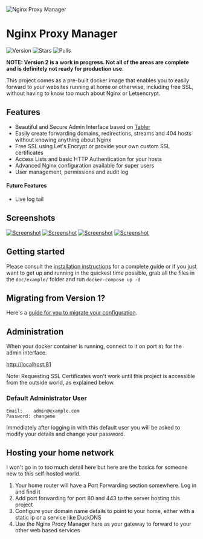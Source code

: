 ![Nginx Proxy Manager](https://public.jc21.com/nginx-proxy-manager/github.png "Nginx Proxy Manager")

# Nginx Proxy Manager

![Version](https://img.shields.io/badge/version-2.0.0-green.svg?style=for-the-badge)
![Stars](https://img.shields.io/docker/stars/jc21/nginx-proxy-manager.svg?style=for-the-badge)
![Pulls](https://img.shields.io/docker/pulls/jc21/nginx-proxy-manager.svg?style=for-the-badge)

**NOTE: Version 2 is a work in progress. Not all of the areas are complete and is definitely not ready for production use.**

This project comes as a pre-built docker image that enables you to easily forward to your websites
running at home or otherwise, including free SSL, without having to know too much about Nginx or Letsencrypt.

 
## Features

- Beautiful and Secure Admin Interface based on [Tabler](https://tabler.github.io/)
- Easily create forwarding domains, redirections, streams and 404 hosts without knowing anything about Nginx
- Free SSL using Let's Encrypt or provide your own custom SSL certificates 
- Access Lists and basic HTTP Authentication for your hosts
- Advanced Nginx configuration available for super users
- User management, permissions and audit log

#### Future Features

- Live log tail


## Screenshots


[![Screenshot](https://public.jc21.com/nginx-proxy-manager/npm2-1-sm.jpg "Screenshot")](https://public.jc21.com/nginx-proxy-manager/npm2-1.jpg)
[![Screenshot](https://public.jc21.com/nginx-proxy-manager/npm2-2-sm.jpg "Screenshot")](https://public.jc21.com/nginx-proxy-manager/npm2-2.jpg)
[![Screenshot](https://public.jc21.com/nginx-proxy-manager/npm2-3-sm.jpg "Screenshot")](https://public.jc21.com/nginx-proxy-manager/npm2-3.jpg)
[![Screenshot](https://public.jc21.com/nginx-proxy-manager/npm2-4-sm.jpg "Screenshot")](https://public.jc21.com/nginx-proxy-manager/npm2-4.jpg)


## Getting started

Please consult the [installation instructions](doc/INSTALL.md) for a complete guide or
if you just want to get up and running in the quickest time possible, grab all the files in the `doc/example/` folder and run `docker-compose up -d` 


## Migrating from Version 1?

Here's a [guide for you to migrate your configuration](doc/MIGRATING.md).


## Administration

When your docker container is running, connect to it on port `81` for the admin interface.

[http://localhost:81](http://localhost:81)

Note: Requesting SSL Certificates won't work until this project is accessible from the outside world, as explained below.


### Default Administrator User

```
Email:    admin@example.com
Password: changeme
```

Immediately after logging in with this default user you will be asked to modify your details and change your password.


## Hosting your home network

I won't go in to too much detail here but here are the basics for someone new to this self-hosted world.

1. Your home router will have a Port Forwarding section somewhere. Log in and find it
2. Add port forwarding for port 80 and 443 to the server hosting this project
3. Configure your domain name details to point to your home, either with a static ip or a service like DuckDNS
4. Use the Nginx Proxy Manager here as your gateway to forward to your other web based services

